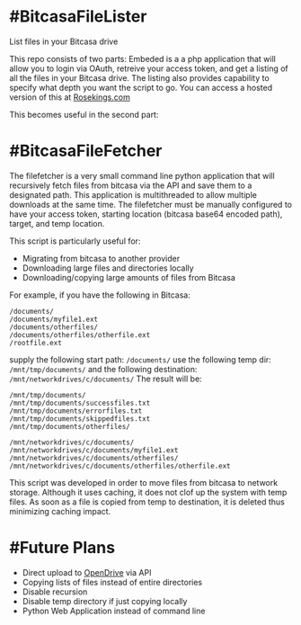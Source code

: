 #BitcasaFileLister
=================

List files in your Bitcasa drive 

This repo consists of two parts:
Embeded is a a php application that will allow you to login via OAuth, retreive your access token, and get a listing of all the files in your Bitcasa drive.
The listing also provides capability to specify what depth you want the script to go.
You can access a hosted version of this at [Rosekings.com](https://rosekings.com/bitcasafilelist/)

This becomes useful in the second part:

#BitcasaFileFetcher
===================

The filefetcher is a very small command line python application that will recursively fetch files from bitcasa via the API and save them to a designated path. This application is multithreaded to allow multiple downloads at the same time.
The filefetcher must be manually configured to have your access token, starting location (bitcasa base64 encoded path), target, and temp location.

This script is particularly useful for:
* Migrating from bitcasa to another provider
* Downloading large files and directories locally
* Downloading/copying large amounts of files from Bitcasa

For example, if you have the following in Bitcasa:

```
/documents/
/documents/myfile1.ext
/documents/otherfiles/
/documents/otherfiles/otherfile.ext
/rootfile.ext
```

supply the following start path: ```/documents/```
use the following temp dir: ```/mnt/tmp/documents/```
and the following destination: ```/mnt/networkdrives/c/documents/```
The result will be:

```
/mnt/tmp/documents/
/mnt/tmp/documents/successfiles.txt
/mnt/tmp/documents/errorfiles.txt
/mnt/tmp/documents/skippedfiles.txt
/mnt/tmp/documents/otherfiles/

/mnt/networkdrives/c/documents/
/mnt/networkdrives/c/documents/myfile1.ext
/mnt/networkdrives/c/documents/otherfiles/
/mnt/networkdrives/c/documents/otherfiles/otherfile.ext
```

This script was developed in order to move files from bitcasa to network storage. Although it uses caching, it does not clof up the system with temp files.
As soon as a file is copied from temp to destination, it is deleted thus minimizing caching impact.

#Future Plans
================

* Direct upload to [OpenDrive](https://www.opendrive.com) via API
* Copying lists of files instead of entire directories
* Disable recursion
* Disable temp directory if just copying locally
* Python Web Application instead of command line
